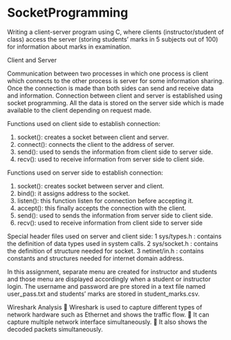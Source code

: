 # SocketProgramming
Writing a client-server program using C, where clients (instructor/student of 
class) access the server (storing students’ marks in 5 subjects out of 100) for 
information about marks in examination. 

Client and Server 

Communication between two processes in which one process is client which 
connects to the other process is server for some information sharing. Once the 
connection is made than both sides can send and receive data and information. 
Connection between client and server is established using socket programming. 
All the data is stored on the server side which is made available to the client 
depending on request made. 

Functions used on client side to establish connection: 
1. socket(): creates a socket between client and server.
2. connect(): connects the client to the address of server. 
3. send(): used to sends the information from client side to server side.
4. recv(): used to receive information from server side to client side.

Functions used on server side to establish connection: 
1. socket(): creates socket between server and client. 
2. bind(): it assigns address to the socket. 
3. listen(): this function listen for connection before accepting it. 
4. accept(): this finally accepts the connection with the client. 
5. send(): used to sends the information from server side to client side.
6. recv(): used to receive information from client side to server side

Special header files used on server and client side: 
1 sys/types.h : contains the definition of data types used in system calls.
2 sys/socket.h : contains the definition of structure needed for socket.
3 netinet/in.h : contains constants and structures needed for internet domain 
address.

In this assignment, separate menu are created for instructor and students and those 
menu are displayed accordingly when a student or instructor login. The username 
and password are pre stored in a text file named user_pass.txt and students’ 
marks are stored in student_marks.csv. 

Wireshark Analysis 
 Wireshark is used to capture different types of network hardware such as 
Ethernet and shows the traffic flow. 
 It can capture multiple network interface simultaneously. 
 It also shows the decoded packets simultaneously.
